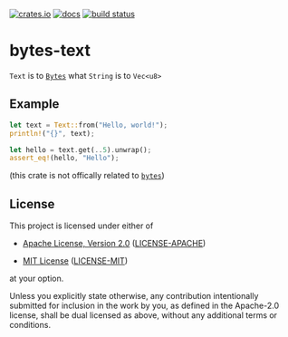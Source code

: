 [![crates.io](https://img.shields.io/crates/v/bytes-text?style=flat-square)](https://crates.io/crates/bytes-text)
[![docs](https://img.shields.io/docsrs/bytes-text?style=flat-square)](https://docs.rs/bytes-text)
[![build status](https://img.shields.io/github/workflow/status/Cyborus04/bytes-text/Rust?style=flat-square)](https://github.com/Cyborus04/bytes-text/actions/workflows/rust.yml)

# bytes-text

`Text` is to [`Bytes`](https://docs.rs/bytes/1/bytes/struct.Bytes.html) what `String` is to `Vec<u8>`

## Example

```rust
let text = Text::from("Hello, world!");
println!("{}", text);

let hello = text.get(..5).unwrap();
assert_eq!(hello, "Hello");

```

(this crate is not offically related to [`bytes`](https://github.com/tokio-rs/bytes))

## License

This project is licensed under either of

- [Apache License, Version 2.0](http://www.apache.org/licenses/LICENSE-2.0)
  ([LICENSE-APACHE](LICENSE-APACHE))

- [MIT License](http://opensource.org/licenses/MIT)
  ([LICENSE-MIT](LICENSE-MIT))

at your option.

Unless you explicitly state otherwise, any contribution intentionally submitted
for inclusion in the work by you, as defined in the Apache-2.0 license, shall be
dual licensed as above, without any additional terms or conditions.
